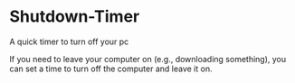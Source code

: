 # Shutdown-Timer

A quick timer to turn off your pc

If you need to leave your computer on (e.g., downloading something), you can set a time to turn off the computer and leave it on.
